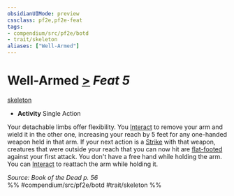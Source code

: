 ```yaml
---
obsidianUIMode: preview
cssclass: pf2e,pf2e-feat
tags:
- compendium/src/pf2e/botd
- trait/skeleton
aliases: ["Well-Armed"]
---
```

# Well-Armed  [>](chapter-9-playing-the-game.md#Actions "Single Action") *Feat 5*  
[skeleton](skeleton-b1.md "Skeleton Ancestry & Heritage Trait")  

- **Activity** Single Action

Your detachable limbs offer flexibility. You [Interact](interact.md) to remove your arm and wield it in the other one, increasing your reach by 5 feet for any one-handed weapon held in that arm. If your next action is a [Strike](strike.md) with that weapon, creatures that were outside your reach that you can now hit are [flat-footed](conditions.md#Flat-footed) against your first attack. You don't have a free hand while holding the arm. You can [Interact](interact.md) to reattach the arm while holding it.

*Source: Book of the Dead p. 56*  
%% #compendium/src/pf2e/botd #trait/skeleton %%